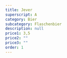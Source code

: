 ```yaml
---
title: Jever
superscript: A
category: Bier
subcategory: Flaschenbier
description: null
price1: 3,5
price2: ""
price3: ""
order: 1
---
```

